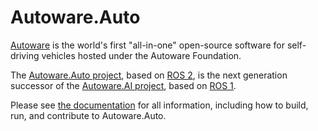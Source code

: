 # Autoware.Auto

[Autoware](https://www.autoware.org/) is the world's first "all-in-one" open-source software for self-driving vehicles hosted under the Autoware Foundation.

The [Autoware.Auto project](https://www.autoware.auto/), based on [ROS 2](https://docs.ros.org/en/foxy/), is the next generation successor of the [Autoware.AI project](https://www.autoware.ai/), based on [ROS 1](http://wiki.ros.org/Documentation).

Please see [the documentation](https://autowarefoundation.gitlab.io/autoware.auto/AutowareAuto/) for all information, including how to build, run, and contribute to Autoware.Auto.
